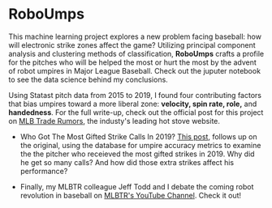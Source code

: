 # RoboUmps

This machine learning project explores a new problem facing baseball: how will electronic strike zones affect the game? Utilizing principal component analysis and clustering methods of classification, <b>RoboUmps</b> crafts a profile for the pitches who will be helped the most or hurt the most by the advent of robot umpires in Major League Baseball. Check out the juputer notebook to see the data science behind my conclusions. 

Using Statast pitch data from 2015 to 2019, I found four contributing factors that bias umpires toward a more liberal zone: <b>velocity, spin rate, role,</b> and <b>handedness</b>. For the full write-up, check out the official post for this project on <a href="https://www.mlbtraderumors.com/2020/04/which-pitchers-should-fear-robot-umpires.html">MLB Trade Rumors</a>, the industy's leading hot stove website.

- Who Got The Most Gifted Strike Calls In 2019? <a href="https://www.mlbtraderumors.com/2020/05/the-pitcher-to-receive-the-most-extra-strikes-in-2019-was.html">This post</a>, follows up on the original, using the database for umpire accuracy metrics to examine the the pitcher who receieved the most gifted strikes in 2019. Why did he get so many calls? And how did those extra strikes affect his performance? 

- Finally, my MLBTR colleague Jeff Todd and I debate the coming robot revolution in baseball on <a href="https://www.youtube.com/watch?v=tJHb3DfJsxs ">MLBTR's YouTube Channel</a>. Check it out!
